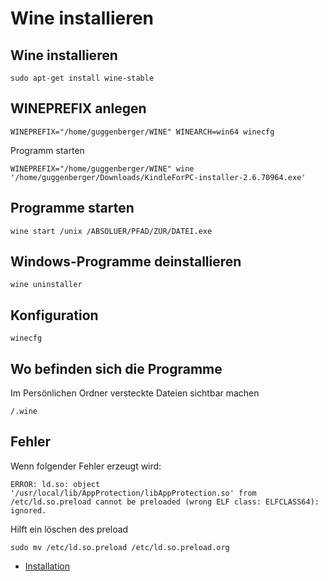 # Wine installieren

## Wine installieren
```
sudo apt-get install wine-stable 
```

## WINEPREFIX anlegen

```
WINEPREFIX="/home/guggenberger/WINE" WINEARCH=win64 winecfg
```
Programm starten
```
WINEPREFIX="/home/guggenberger/WINE" wine '/home/guggenberger/Downloads/KindleForPC-installer-2.6.70964.exe'
```


## Programme starten
```
wine start /unix /ABSOLUER/PFAD/ZUR/DATEI.exe
```

## Windows-Programme deinstallieren
```
wine uninstaller
```
## Konfiguration
```
winecfg
```

## Wo befinden sich die Programme
Im Persönlichen Ordner versteckte Dateien sichtbar machen
```
/.wine
```

## Fehler

Wenn folgender Fehler erzeugt wird:

```
ERROR: ld.so: object '/usr/local/lib/AppProtection/libAppProtection.so' from /etc/ld.so.preload cannot be preloaded (wrong ELF class: ELFCLASS64): ignored.
```
Hilft ein löschen des preload
```
sudo mv /etc/ld.so.preload /etc/ld.so.preload.org 
```


+ [Installation](https://wine.htmlvalidator.com/install-wine-on-linux-mint-22.html)

